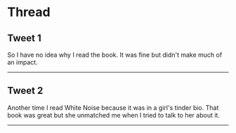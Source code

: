 # Thread

## Tweet 1

So I have no idea why I read the book. It was fine but didn't make much of an impact.

---

## Tweet 2

Another time I read White Noise because it was in a girl's tinder bio. That book was great but she unmatched me when I tried to talk to her about it.

---

